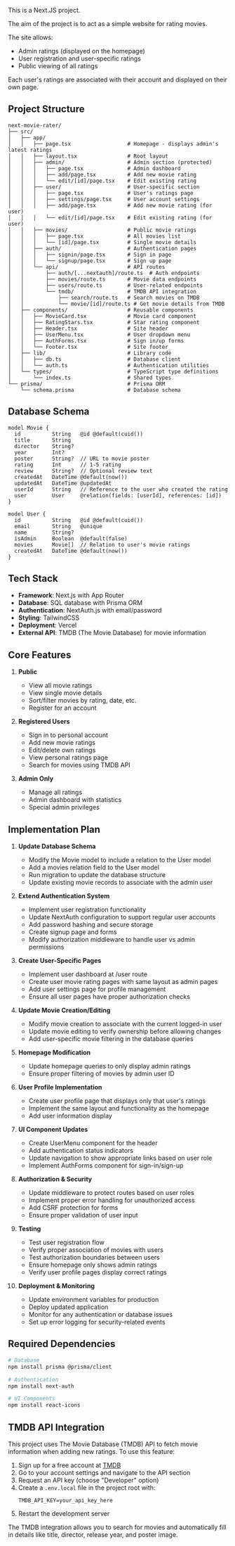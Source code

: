 This is a Next.JS project.

The aim of the project is to act as a simple website for rating movies.

The site allows:
- Admin ratings (displayed on the homepage)
- User registration and user-specific ratings
- Public viewing of all ratings

Each user's ratings are associated with their account and displayed on their own page.

## Project Structure

```
next-movie-rater/
├── src/
│   ├── app/
│   │   ├── page.tsx                  # Homepage - displays admin's latest ratings
│   │   ├── layout.tsx                # Root layout
│   │   ├── admin/                    # Admin section (protected)
│   │   │   ├── page.tsx              # Admin dashboard
│   │   │   ├── add/page.tsx          # Add new movie rating
│   │   │   └── edit/[id]/page.tsx    # Edit existing rating
│   │   ├── user/                     # User-specific section
│   │   │   ├── page.tsx              # User's ratings page
│   │   │   ├── settings/page.tsx     # User account settings
│   │   │   ├── add/page.tsx          # Add new movie rating (for user)
│   │   │   └── edit/[id]/page.tsx    # Edit existing rating (for user)
│   │   ├── movies/                   # Public movie ratings
│   │   │   ├── page.tsx              # All movies list
│   │   │   └── [id]/page.tsx         # Single movie details
│   │   ├── auth/                     # Authentication pages
│   │   │   ├── signin/page.tsx       # Sign in page
│   │   │   └── signup/page.tsx       # Sign up page
│   │   └── api/                      # API routes
│   │       ├── auth/[...nextauth]/route.ts  # Auth endpoints
│   │       ├── movies/route.ts       # Movie data endpoints
│   │       ├── users/route.ts        # User-related endpoints
│   │       └── tmdb/                 # TMDB API integration
│   │           ├── search/route.ts   # Search movies on TMDB
│   │           └── movie/[id]/route.ts # Get movie details from TMDB
│   ├── components/                   # Reusable components
│   │   ├── MovieCard.tsx             # Movie card component
│   │   ├── RatingStars.tsx           # Star rating component
│   │   ├── Header.tsx                # Site header
│   │   ├── UserMenu.tsx              # User dropdown menu
│   │   ├── AuthForms.tsx             # Sign in/up forms
│   │   └── Footer.tsx                # Site footer
│   ├── lib/                          # Library code
│   │   ├── db.ts                     # Database client
│   │   └── auth.ts                   # Authentication utilities
│   └── types/                        # TypeScript type definitions
│       └── index.ts                  # Shared types
└── prisma/                           # Prisma ORM
    └── schema.prisma                 # Database schema
```

## Database Schema

```prisma
model Movie {
  id          String   @id @default(cuid())
  title       String
  director    String?
  year        Int?
  poster      String?  // URL to movie poster
  rating      Int      // 1-5 rating
  review      String?  // Optional review text
  createdAt   DateTime @default(now())
  updatedAt   DateTime @updatedAt
  userId      String   // Reference to the user who created the rating
  user        User     @relation(fields: [userId], references: [id])
}

model User {
  id          String   @id @default(cuid())
  email       String   @unique
  name        String?
  isAdmin     Boolean  @default(false)
  movies      Movie[]  // Relation to user's movie ratings
  createdAt   DateTime @default(now())
}
```

## Tech Stack

- **Framework**: Next.js with App Router
- **Database**: SQL database with Prisma ORM
- **Authentication**: NextAuth.js with email/password
- **Styling**: TailwindCSS
- **Deployment**: Vercel
- **External API**: TMDB (The Movie Database) for movie information

## Core Features

1. **Public**
   - View all movie ratings
   - View single movie details
   - Sort/filter movies by rating, date, etc.
   - Register for an account

2. **Registered Users**
   - Sign in to personal account
   - Add new movie ratings
   - Edit/delete own ratings
   - View personal ratings page
   - Search for movies using TMDB API

3. **Admin Only**
   - Manage all ratings
   - Admin dashboard with statistics
   - Special admin privileges

## Implementation Plan

1. **Update Database Schema**
   - Modify the Movie model to include a relation to the User model
   - Add a movies relation field to the User model
   - Run migration to update the database structure
   - Update existing movie records to associate with the admin user

2. **Extend Authentication System**
   - Implement user registration functionality
   - Update NextAuth configuration to support regular user accounts
   - Add password hashing and secure storage
   - Create signup page and forms
   - Modify authorization middleware to handle user vs admin permissions

3. **Create User-Specific Pages**
   - Implement user dashboard at /user route
   - Create user movie rating pages with same layout as admin pages
   - Add user settings page for profile management
   - Ensure all user pages have proper authorization checks

4. **Update Movie Creation/Editing**
   - Modify movie creation to associate with the current logged-in user
   - Update movie editing to verify ownership before allowing changes
   - Add user-specific movie filtering in the database queries

5. **Homepage Modification**
   - Update homepage queries to only display admin ratings
   - Ensure proper filtering of movies by admin user ID

6. **User Profile Implementation**
   - Create user profile page that displays only that user's ratings
   - Implement the same layout and functionality as the homepage
   - Add user information display

7. **UI Component Updates**
   - Create UserMenu component for the header
   - Add authentication status indicators
   - Update navigation to show appropriate links based on user role
   - Implement AuthForms component for sign-in/sign-up

8. **Authorization & Security**
   - Update middleware to protect routes based on user roles
   - Implement proper error handling for unauthorized access
   - Add CSRF protection for forms
   - Ensure proper validation of user input

9. **Testing**
   - Test user registration flow
   - Verify proper association of movies with users
   - Test authorization boundaries between users
   - Ensure homepage only shows admin ratings
   - Verify user profile pages display correct ratings

10. **Deployment & Monitoring**
    - Update environment variables for production
    - Deploy updated application
    - Monitor for any authentication or database issues
    - Set up error logging for security-related events

## Required Dependencies

```bash
# Database
npm install prisma @prisma/client

# Authentication
npm install next-auth

# UI Components
npm install react-icons
```

## TMDB API Integration

This project uses The Movie Database (TMDB) API to fetch movie information when adding new ratings. To use this feature:

1. Sign up for a free account at [TMDB](https://www.themoviedb.org/)
2. Go to your account settings and navigate to the API section
3. Request an API key (choose "Developer" option)
4. Create a `.env.local` file in the project root with:
   ```
   TMDB_API_KEY=your_api_key_here
   ```
5. Restart the development server

The TMDB integration allows you to search for movies and automatically fill in details like title, director, release year, and poster image.